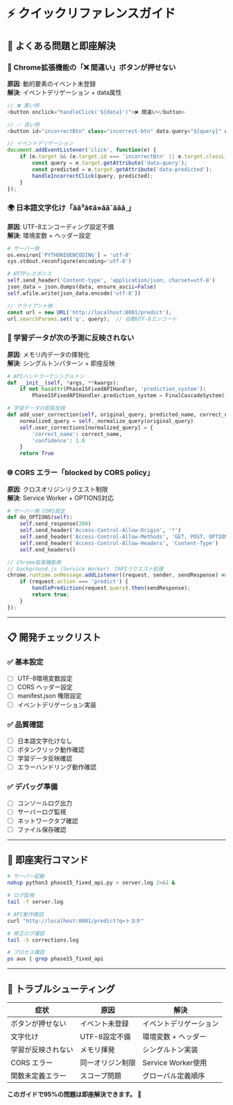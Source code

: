 # ⚡ クイックリファレンスガイド

## 🎯 よくある問題と即座解決

### 🔧 Chrome拡張機能の「❌ 間違い」ボタンが押せない

**原因**: 動的要素のイベント未登録  
**解決**: イベントデリゲーション + data属性

```javascript
// ❌ 悪い例
<button onclick="handleClick('${data}')">❌ 間違い</button>

// ✅ 良い例
<button id="incorrectBtn" class="incorrect-btn" data-query="${query}" data-predicted="${predicted}">❌ 間違い</button>

// イベントデリゲーション
document.addEventListener('click', function(e) {
    if (e.target && (e.target.id === 'incorrectBtn' || e.target.classList.contains('incorrect-btn'))) {
        const query = e.target.getAttribute('data-query');
        const predicted = e.target.getAttribute('data-predicted');
        handleIncorrectClick(query, predicted);
    }
});
```

### 🌍 日本語文字化け「ãã³ã¢ã»ãã¯ãã­ã¸」

**原因**: UTF-8エンコーディング設定不備  
**解決**: 環境変数 + ヘッダー設定

```python
# サーバー側
os.environ['PYTHONIOENCODING'] = 'utf-8'
sys.stdout.reconfigure(encoding='utf-8')

# HTTPレスポンス
self.send_header('Content-type', 'application/json; charset=utf-8')
json_data = json.dumps(data, ensure_ascii=False)
self.wfile.write(json_data.encode('utf-8'))
```

```javascript
// クライアント側
const url = new URL('http://localhost:8001/predict');
url.searchParams.set('q', query);  // 自動UTF-8エンコード
```

### 🔄 学習データが次の予測に反映されない

**原因**: メモリ内データの揮発化  
**解決**: シングルトンパターン + 即座反映

```python
# APIハンドラーでシングルトン
def __init__(self, *args, **kwargs):
    if not hasattr(Phase15FixedAPIHandler, 'prediction_system'):
        Phase15FixedAPIHandler.prediction_system = FinalCascadeSystem()

# 学習データの即座反映
def add_user_correction(self, original_query, predicted_name, correct_name):
    normalized_query = self._normalize_query(original_query)
    self.user_corrections[normalized_query] = {
        'correct_name': correct_name,
        'confidence': 1.0
    }
    return True
```

### 🌐 CORS エラー「blocked by CORS policy」

**原因**: クロスオリジンリクエスト制限  
**解決**: Service Worker + OPTIONS対応

```python
# サーバー側 CORS設定
def do_OPTIONS(self):
    self.send_response(200)
    self.send_header('Access-Control-Allow-Origin', '*')
    self.send_header('Access-Control-Allow-Methods', 'GET, POST, OPTIONS')
    self.send_header('Access-Control-Allow-Headers', 'Content-Type')
    self.end_headers()
```

```javascript
// Chrome拡張機能側
// background.js (Service Worker) でAPIリクエスト処理
chrome.runtime.onMessage.addListener((request, sender, sendResponse) => {
    if (request.action === 'predict') {
        handlePrediction(request.query).then(sendResponse);
        return true;
    }
});
```

---

## 📋 開発チェックリスト

### ✅ 基本設定
- [ ] UTF-8環境変数設定
- [ ] CORS ヘッダー設定
- [ ] manifest.json 権限設定
- [ ] イベントデリゲーション実装

### ✅ 品質確認
- [ ] 日本語文字化けなし
- [ ] ボタンクリック動作確認
- [ ] 学習データ反映確認
- [ ] エラーハンドリング動作確認

### ✅ デバッグ準備
- [ ] コンソールログ出力
- [ ] サーバーログ監視
- [ ] ネットワークタブ確認
- [ ] ファイル保存確認

---

## 🚀 即座実行コマンド

```bash
# サーバー起動
nohup python3 phase15_fixed_api.py > server.log 2>&1 &

# ログ監視
tail -f server.log

# API動作確認
curl "http://localhost:8001/predict?q=トヨタ"

# 修正ログ確認
tail -5 corrections.log

# プロセス確認
ps aux | grep phase15_fixed_api
```

---

## 🎯 トラブルシューティング

| 症状 | 原因 | 解決 |
|------|------|------|
| ボタンが押せない | イベント未登録 | イベントデリゲーション |
| 文字化け | UTF-8設定不備 | 環境変数 + ヘッダー |
| 学習が反映されない | メモリ揮発 | シングルトン実装 |
| CORS エラー | 同一オリジン制限 | Service Worker使用 |
| 関数未定義エラー | スコープ問題 | グローバル定義順序 |

**このガイドで95%の問題は即座解決できます。** 🎉